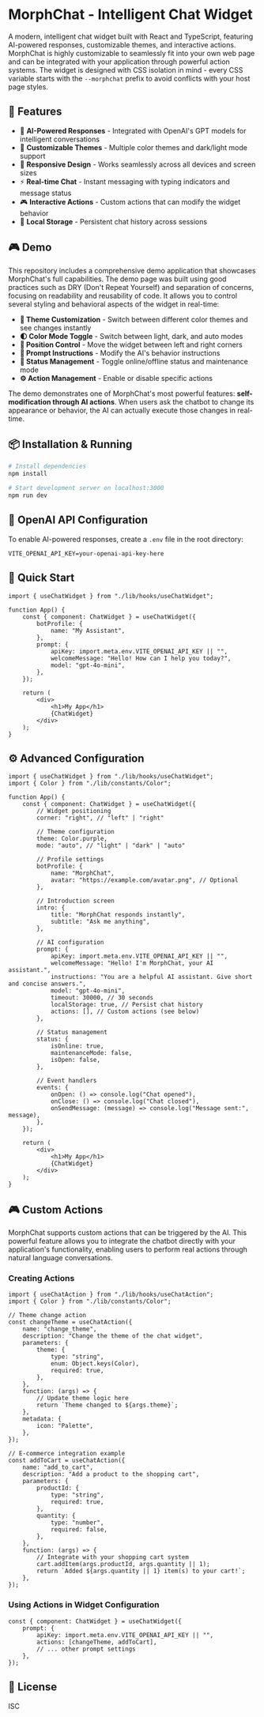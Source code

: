 # MorphChat - Intelligent Chat Widget

A modern, intelligent chat widget built with React and TypeScript, featuring AI-powered responses, customizable themes, and interactive actions. MorphChat is highly customizable to seamlessly fit into your own web page and can be integrated with your application through powerful action systems. The widget is designed with CSS isolation in mind - every CSS variable starts with the `--morphchat` prefix to avoid conflicts with your host page styles.

## 🚀 Features

- 🤖 **AI-Powered Responses** - Integrated with OpenAI's GPT models for intelligent conversations
- 🎨 **Customizable Themes** - Multiple color themes and dark/light mode support
- 📱 **Responsive Design** - Works seamlessly across all devices and screen sizes
- ⚡ **Real-time Chat** - Instant messaging with typing indicators and message status
- 🎮 **Interactive Actions** - Custom actions that can modify the widget behavior
- 💾 **Local Storage** - Persistent chat history across sessions

## 🎮 Demo

This repository includes a comprehensive demo application that showcases MorphChat's full capabilities. The demo page was built using good practices such as DRY (Don't Repeat Yourself) and separation of concerns, focusing on readability and reusability of code. It allows you to control several styling and behavioral aspects of the widget in real-time:

- **🎨 Theme Customization** - Switch between different color themes and see changes instantly
- **🌓 Color Mode Toggle** - Switch between light, dark, and auto modes
- **📍 Position Control** - Move the widget between left and right corners
- **📝 Prompt Instructions** - Modify the AI's behavior instructions
- **🔄 Status Management** - Toggle online/offline status and maintenance mode
- **⚙️ Action Management** - Enable or disable specific actions

The demo demonstrates one of MorphChat's most powerful features: **self-modification through AI actions**. When users ask the chatbot to change its appearance or behavior, the AI can actually execute those changes in real-time.

## 📦 Installation & Running

```bash
# Install dependencies
npm install

# Start development server on localhost:3000
npm run dev
```

## 🔑 OpenAI API Configuration

To enable AI-powered responses, create a `.env` file in the root directory:

```env
VITE_OPENAI_API_KEY=your-openai-api-key-here
```

## 🚀 Quick Start

```tsx
import { useChatWidget } from "./lib/hooks/useChatWidget";

function App() {
    const { component: ChatWidget } = useChatWidget({
        botProfile: {
            name: "My Assistant",
        },
        prompt: {
            apiKey: import.meta.env.VITE_OPENAI_API_KEY || "",
            welcomeMessage: "Hello! How can I help you today?",
            model: "gpt-4o-mini",
        },
    });

    return (
        <div>
            <h1>My App</h1>
            {ChatWidget}
        </div>
    );
}
```

## ⚙️ Advanced Configuration

```tsx
import { useChatWidget } from "./lib/hooks/useChatWidget";
import { Color } from "./lib/constants/Color";

function App() {
    const { component: ChatWidget } = useChatWidget({
        // Widget positioning
        corner: "right", // "left" | "right"
        
        // Theme configuration
        theme: Color.purple,
        mode: "auto", // "light" | "dark" | "auto"
        
        // Profile settings
        botProfile: {
            name: "MorphChat",
            avatar: "https://example.com/avatar.png", // Optional
        },
        
        // Introduction screen
        intro: {
            title: "MorphChat responds instantly",
            subtitle: "Ask me anything",
        },
        
        // AI configuration
        prompt: {
            apiKey: import.meta.env.VITE_OPENAI_API_KEY || "",
            welcomeMessage: "Hello! I'm MorphChat, your AI assistant.",
            instructions: "You are a helpful AI assistant. Give short and concise answers.",
            model: "gpt-4o-mini",
            timeout: 30000, // 30 seconds
            localStorage: true, // Persist chat history
            actions: [], // Custom actions (see below)
        },
        
        // Status management
        status: {
            isOnline: true,
            maintenanceMode: false,
            isOpen: false,
        },
        
        // Event handlers
        events: {
            onOpen: () => console.log("Chat opened"),
            onClose: () => console.log("Chat closed"),
            onSendMessage: (message) => console.log("Message sent:", message),
        },
    });

    return (
        <div>
            <h1>My App</h1>
            {ChatWidget}
        </div>
    );
}
```

## 🎮 Custom Actions

MorphChat supports custom actions that can be triggered by the AI. This powerful feature allows you to integrate the chatbot directly with your application's functionality, enabling users to perform real actions through natural language conversations.

### Creating Actions

```tsx
import { useChatAction } from "./lib/hooks/useChatAction";
import { Color } from "./lib/constants/Color";

// Theme change action
const changeTheme = useChatAction({
    name: "change_theme",
    description: "Change the theme of the chat widget",
    parameters: {
        theme: {
            type: "string",
            enum: Object.keys(Color),
            required: true,
        },
    },
    function: (args) => {
        // Update theme logic here
        return `Theme changed to ${args.theme}`;
    },
    metadata: {
        icon: "Palette",
    },
});

// E-commerce integration example
const addToCart = useChatAction({
    name: "add_to_cart",
    description: "Add a product to the shopping cart",
    parameters: {
        productId: {
            type: "string",
            required: true,
        },
        quantity: {
            type: "number",
            required: false,
        },
    },
    function: (args) => {
        // Integrate with your shopping cart system
        cart.addItem(args.productId, args.quantity || 1);
        return `Added ${args.quantity || 1} item(s) to your cart!`;
    },
});
```

### Using Actions in Widget Configuration

```tsx
const { component: ChatWidget } = useChatWidget({
    prompt: {
        apiKey: import.meta.env.VITE_OPENAI_API_KEY || "",
        actions: [changeTheme, addToCart],
        // ... other prompt settings
    },
});
```

## 📄 License

ISC